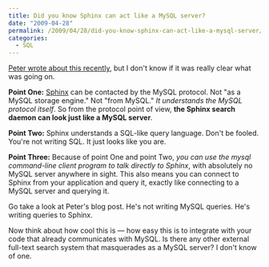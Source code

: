 ```yaml
---
title: Did you know Sphinx can act like a MySQL server?
date: "2009-04-28"
permalink: /2009/04/28/did-you-know-sphinx-can-act-like-a-mysql-server/
categories:
  - SQL
---
```

[Peter wrote about this recently][1], but I don't know if it was really clear what was going on.

**Point One:** [Sphinx][2] can be contacted by the MySQL protocol. Not "as a MySQL storage engine." Not "from MySQL." *It understands the MySQL protocol itself*. So from the protocol point of view, **the Sphinx search daemon can look just like a MySQL server**.

**Point Two:** Sphinx understands a SQL-like query language. Don't be fooled. You're not writing SQL. It just looks like you are.

**Point Three:** Because of point One and point Two, *you can use the mysql command-line client program to talk directly to Sphinx*, with absolutely no MySQL server anywhere in sight. This also means you can connect to Sphinx from your application and query it, exactly like connecting to a MySQL server and querying it.

Go take a look at Peter's blog post. He's not writing MySQL queries. He's writing queries to Sphinx.

Now think about how cool this is &#8212; how easy this is to integrate with your code that already communicates with MySQL. Is there any other external full-text search system that masquerades as a MySQL server? I don't know of one.

 [1]: http://www.mysqlperformanceblog.com/2009/04/19/talking-mysql-to-sphinx/
 [2]: http://www.sphinxsearch.com/
